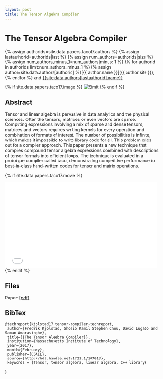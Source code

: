```yaml
---
layout: post
title: The Tensor Algebra Compiler 
---
```

The Tensor Algebra Compiler
=========================================

{% assign authorids=site.data.papers.taco17.authors %}
{% assign lastauthorid=authorids|last %}
{% assign num_authors=authorids|size %}
{% assign num_authors_minus_1=num_authors|minus: 1 %}
{% for authorid in authorids limit:num_authors_minus_1 %} {% assign author=site.data.authors[authorid] %}[{{ author.name }}]({{ author.site }}), {% endfor %} and 
[{{site.data.authors[lastauthorid].name}}]({{site.data.authors[lastauthorid].site}})

{% if site.data.papers.taco17.image %}
![Simit]({{site.data.papers.taco17.image}})
{% endif %}

## Abstract
Tensor and linear algebra is pervasive in data analytics and the physical sciences. Often the tensors, matrices or even vectors are sparse. Computing expressions involving a mix of sparse and dense tensors, matrices and vectors requires writing kernels for every operation and combination of formats of interest. The number of possibilities is infinite, which makes it impossible to write library code for all. This problem cries out for a compiler approach. This paper presents a new technique that compiles compound tensor algebra expressions combined with descriptions of tensor formats into efficient loops. The technique is evaluated in a prototype compiler called taco, demonstrating competitive performance to best-in-class hand-written codes for tensor and matrix operations.

{% if site.data.papers.taco17.movie %}
<iframe width="500" height="281" src="{{site.data.papers.taco17.movie}}" frameborder="0" allowfullscreen></iframe>
<br/>
{% endif %}

## Files
Paper: [[pdf]]({{site.data.papers.taco17.paper}})

## BibTex
    @techreport{kjolstad17:tensor-compiler-techreport,
     author={Fredrik Kjolstad, Shoaib Kamil Stephen Chou, David Lugato and Saman Amarasinghe},
     title={{The Tensor Algebra Compiler}},
     institution={Massachusetts Institute of Technology},
     year={2017},
     month={February},
     publisher={CSAIL},
     source={http://hdl.handle.net/1721.1/107013},
     keywords = {Tensor, tensor algebra, linear algebra, C++ library}
   }
